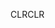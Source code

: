 <span data-ttu-id="ae999-101">CLR</span><span class="sxs-lookup"><span data-stu-id="ae999-101">CLR</span></span>